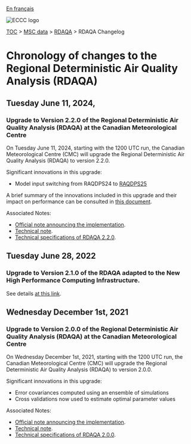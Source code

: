 [En français](changelog_rdaqa_fr.md)

![ECCC logo](../../img_eccc-logo.png)

[TOC](../../readme_en.md) > [MSC data](../readme_en.md) > [RDAQA](readme_rdaqa_en.md) > RDAQA Changelog

# Chronology of changes to the Regional Deterministic Air Quality Analysis (RDAQA)

## Tuesday June 11, 2024,

### Upgrade to Version 2.2.0 of the Regional Deterministic Air Quality Analysis (RDAQA) at the Canadian Meteorological Centre

On Tuesday June 11, 2024, starting with the 1200 UTC run, the Canadian Meteorological Centre (CMC) will upgrade the Regional Deterministic Air Quality Analysis (RDAQA) to version 2.2.0.

Significant innovations in this upgrade:

* Model input switching from RAQDPS24 to [RAQDPS25](../nwp_gdps/readme_raqdps_en.md)

A brief summary of the innovations included in this upgrade and their impact on performance can be consulted in [this document](https://collaboration.cmc.ec.gc.ca/cmc/cmoi/product_guide/docs/fact_sheets/factsheet_rdaqa-220_e.pdf).

Associated Notes:


* [Official note announcing the implementation](http://dd.weather.gc.ca/doc/genots/2024/06/11/NOCN03_CWAO_262118___xxxxx).
* [Technical note](https://collaboration.cmc.ec.gc.ca/cmc/cmoi/product_guide/docs/tech_notes/technote_rdaqa-220_e.pdf).
* [Technical specifications of RDAQA 2.2.0](https://collaboration.cmc.ec.gc.ca/cmc/cmoi/product_guide/docs/tech_specifications/tech_specifications_RDAQA_2.2.0_e.pdf).


## Tuesday June 28, 2022

### Upgrade to Version 2.1.0 of the RDAQA adapted to the New High Performance Computing Infrastructure.

See details [at this link](../changelog_multisystems_en.md).

## Wednesday December 1st, 2021

### Upgrade to Version 2.0.0 of the Regional Deterministic Air Quality Analysis (RDAQA) at the Canadian Meteorological Centre

On Wednesday December 1st, 2021, starting with the 1200 UTC run, the Canadian Meteorological Centre (CMC) will upgrade the Regional Deterministic Air Quality Analysis (RDAQA) to version 2.0.0.

Significant innovations in this upgrade:

* Error covariances computed using an ensemble of simulations
* Cross validations now used to estimate optimal parameter values

Associated Notes:

* [Official note announcing the implementation](http://dd.weather.gc.ca/doc/genots/2021/11/26/NOCN03_CWAO_262118___50159).
* [Technical note](https://collaboration.cmc.ec.gc.ca/cmc/cmoi/product_guide/docs/tech_notes/technote_rdaqa-200_e.pdf).
* [Technical specifications of RDAQA 2.0.0](https://collaboration.cmc.ec.gc.ca/cmc/cmoi/product_guide/docs/tech_specifications/tech_specifications_RDAQA_2.0.0_e.pdf).

